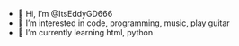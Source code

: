- 👋 Hi, I’m @ItsEddyGD666
- 👀 I’m interested in code, programming, music, play guitar
- 🌱 I’m currently learning html, python


<!---
ItsEddyGD666/ItsEddyGD666 is a ✨ special ✨ repository because its `README.md` (this file) appears on your GitHub profile.
You can click the Preview link to take a look at your changes.
--->
